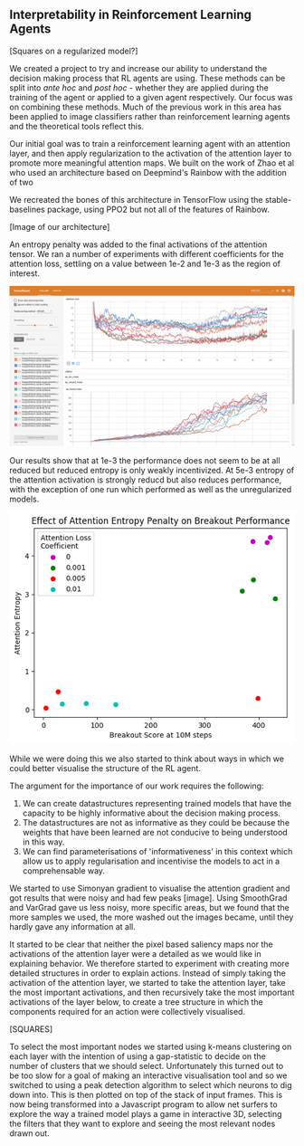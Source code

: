 ## Interpretability in Reinforcement Learning Agents

[Squares on a regularized model?]

We created a project to try and increase our ability to understand the decision making process that RL agents are using. These methods can be split into *ante hoc* and *post hoc* - whether they are applied during the training of the agent or applied to a given agent respectively. 
Our focus was on combining these methods. Much of the previous work in this area has been applied to image classifiers rather than reinforcement learning agents and the theoretical tools reflect this.

Our initial goal was to train a reinforcement learning agent with an attention layer, and then apply regularization to the activation of the attention layer to promote more meaningful attention maps.
We built on the work of Zhao et al who used an architecture based on Deepmind's Rainbow with the addition of two 

We recreated the bones of this architecture in TensorFlow using the stable-baselines package, using PPO2 but not all of the features of Rainbow.

[Image of our architecture]

An entropy penalty was added to the final activations of the attention tensor.
We ran a number of experiments with different coefficients for the attention loss, settling on a value between 1e-2 and 1e-3 as the region of interest. 

![Tensorflow image](images/tfgraph.png)

Our results show that at 1e-3 the performance does not seem to be at all reduced but reduced entropy is only weakly incentivized. At 5e-3 entropy of the attention activation is strongly reducd but also reduces performance, with the exception of one run which performed as well as the unregularized models.

![Scatter plot of score at 10M steps, attention loss](images/scatter.png)

While we were doing this we also started to think about ways in which we could better visualise the structure of the RL agent.

The argument for the importance of our work requires the following:
1. We can create datastructures representing trained models that have the capacity to be highly informative about the decision making process.
2. The datastructures are not as informative as they could be because the weights that have been learned are not conducive to being understood in this way.
3. We can find parameterisations of 'informativeness' in this context which allow us to apply regularisation and incentivise the models to act in a comprehensable way.

We started to use Simonyan gradient to visualise the attention gradient and got results that were noisy and had few peaks [image]. Using SmoothGrad and VarGrad gave us less noisy, more specific areas, but we found that the more samples we used, the more washed out the images became, until they hardly gave any information at all.


It started to be clear that neither the pixel based saliency maps nor the activations of the attention layer were a detailed as we would like in explaining behavior.
We therefore started to experiment with creating more detailed structures in order to explain actions.
Instead of simply taking the activation of the attention layer, we started to take the attention layer, take the most important activations, and then recursively take the most important activations of the layer below, to create a tree structure in which the components required for an action were collectively visualised.

[SQUARES]

To select the most important nodes we started using k-means clustering on each layer with the intention of using a gap-statistic to decide on the number of clusters that we should select.
Unfortunately this turned out to be too slow for a goal of making an interactive visualisation tool and so we switched to using a peak detection algorithm to select which neurons to dig down into. 
This is then plotted on top of the stack of input frames. 
This is now being transformed into a Javascript program to allow net surfers to explore the way a trained model plays a game in interactive 3D, selecting the filters that they want to explore and seeing the most relevant nodes drawn out.

